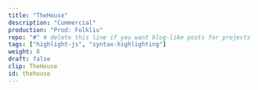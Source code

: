 ```yaml
---
title: "TheHouse"
description: "Commercial"
production: "Prod: Folkliv"
repo: "#" # delete this line if you want blog-like posts for projects
tags: ["highlight-js", "syntax-highlighting"]
weight: 8
draft: false
clip: TheHouse
id: thehouse
---
```


